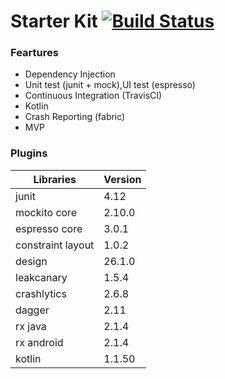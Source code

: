 # Starter Kit [![Build Status](https://travis-ci.org/vuhung3990/StarterKit.svg?branch=master)](https://travis-ci.org/vuhung3990/StarterKit)
### Feartures
  - Dependency Injection
  - Unit test (junit + mock),UI test (espresso)
  - Continuous Integration (TravisCI)
  - Kotlin
  - Crash Reporting (fabric)
  - MVP
### Plugins
| Libraries | Version |
| ------ | ------ |
| junit | 4.12 |
| mockito core | 2.10.0 |
| espresso core | 3.0.1 |
| constraint layout | 1.0.2 |
| design | 26.1.0 |
| leakcanary | 1.5.4 |
| crashlytics | 2.6.8 |
| dagger | 2.11 |
| rx java | 2.1.4 |
| rx android | 2.1.4 |
| kotlin | 1.1.50 |